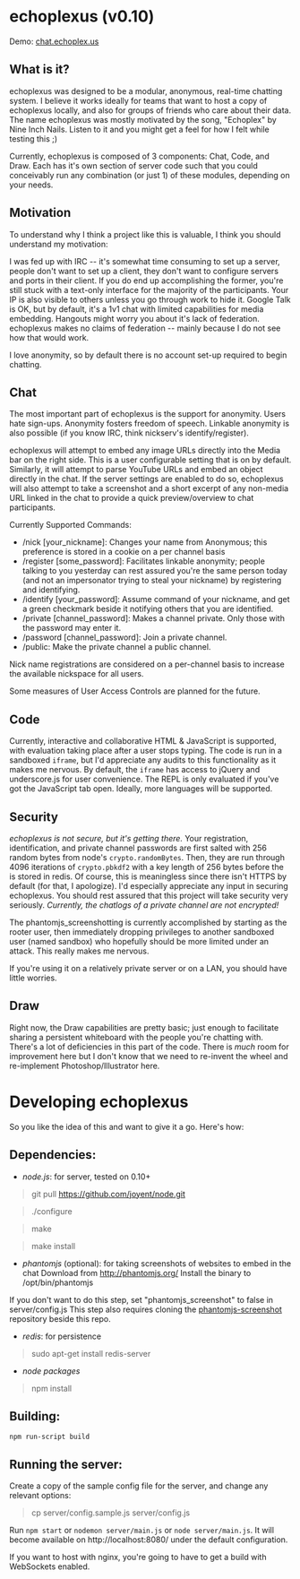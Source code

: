 echoplexus (v0.10)
==================

Demo: [chat.echoplex.us](http://chat.echoplex.us/github "chat.echoplex.us /github channel")

What is it?
-----------

echoplexus was designed to be a modular, anonymous, real-time chatting system.  I believe it works ideally for teams that want to host a copy of echoplexus locally, and also for groups of friends who care about their data.  The name echoplexus was mostly motivated by the song, "Echoplex" by Nine Inch Nails.  Listen to it and you might get a feel for how I felt while testing this ;)

Currently, echoplexus is composed of 3 components: Chat, Code, and Draw.  Each has it's own section of server code such that you could conceivably run any combination (or just 1) of these modules, depending on your needs.

Motivation
----------

To understand why I think a project like this is valuable, I think you should understand my motivation:

I was fed up with IRC -- it's somewhat time consuming to set up a server, people don't want to set up a client, they don't want to configure servers and ports in their client.  If you do end up accomplishing the former, you're still stuck with a text-only interface for the majority of the participants.  Your IP is also visible to others unless you go through work to hide it.  Google Talk is OK, but by default, it's a 1v1 chat with limited capabilities for media embedding.  Hangouts might worry you about it's lack of federation.  echoplexus makes no claims of federation -- mainly because I do not see how that would work.

I love anonymity, so by default there is no account set-up required to begin chatting.

Chat
----

The most important part of echoplexus is the support for anonymity.  Users hate sign-ups.  Anonymity fosters freedom of speech.  Linkable anonymity is also possible (if you know IRC, think nickserv's identify/register).

echoplexus will attempt to embed any image URLs directly into the Media bar on the right side.  This is a user configurable setting that is on by default.  Similarly, it will attempt to parse YouTube URLs and embed an object directly in the chat.  If the server settings are enabled to do so, echoplexus will also attempt to take a screenshot and a short excerpt of any non-media URL linked in the chat to provide a quick preview/overview to chat participants.

Currently Supported Commands:
- /nick [your_nickname]: Changes your name from Anonymous; this preference is stored in a cookie on a per channel basis
- /register [some_password]: Facilitates linkable anonymity; people talking to you yesterday can rest assured you're the same person today (and not an impersonator trying to steal your nickname) by registering and identifying.
- /identify [your_password]: Assume command of your nickname, and get a green checkmark beside it notifying others that you are identified.
- /private [channel_password]: Makes a channel private.  Only those with the password may enter it.
- /password [channel_password]: Join a private channel.
- /public: Make the private channel a public channel.

Nick name registrations are considered on a per-channel basis to increase the available nickspace for all users.

Some measures of User Access Controls are planned for the future.

Code
----

Currently, interactive and collaborative HTML & JavaScript is supported, with evaluation taking place after a user stops typing.  The code is run in a sandboxed `iframe`, but I'd appreciate any audits to this functionality as it makes me nervous.  By default, the `iframe` has access to jQuery and underscore.js for user convenience.  The REPL is only evaluated if you've got the JavaScript tab open.  Ideally, more languages will be supported.

Security
--------

*echoplexus is not secure, but it's getting there.*  Your registration, identification, and private channel passwords are first salted with 256 random bytes from node's `crypto.randomBytes`.  Then, they are run through 4096 iterations of `crypto.pbkdf2` with a key length of 256 bytes before the is stored in redis.  Of course, this is meaningless since there isn't HTTPS by default (for that, I apologize).  I'd especially appreciate any input in securing echoplexus.  You should rest assured that this project will take security very seriously.  *Currently, the chatlogs of a private channel are not encrypted!*

The phantomjs_screenshotting is currently accomplished by starting as the rooter user, then immediately dropping privileges to another sandboxed user (named sandbox) who hopefully should be more limited under an attack.  This really makes me nervous.

If you're using it on a relatively private server or on a LAN, you should have little worries.

Draw
----

Right now, the Draw capabilities are pretty basic; just enough to facilitate sharing a persistent whiteboard with the people you're chatting with.  There's a lot of deficiencies in this part of the code.  There is *much* room for improvement here but I don't know that we need to re-invent the wheel and re-implement Photoshop/Illustrator here.

Developing echoplexus
=================

So you like the idea of this and want to give it a go.  Here's how:

Dependencies:
-------------
- *node.js*: for server, tested on 0.10+

> git pull https://github.com/joyent/node.git

> ./configure

> make

> make install

- *phantomjs* (optional): for taking screenshots of websites to embed in the chat
Download from http://phantomjs.org/
Install the binary to /opt/bin/phantomjs

If you don't want to do this step, set "phantomjs_screenshot" to false in server/config.js
This step also requires cloning the [phantomjs-screenshot](https://github.com/qq99/phantomjs-screenshot) repository beside this repo.

- *redis*: for persistence
> sudo apt-get install redis-server

- *node packages*
> npm install

Building:
---------

`npm run-script build`


Running the server:
-------------------

Create a copy of the sample config file for the server, and change any relevant options:
> cp server/config.sample.js server/config.js

Run `npm start` or `nodemon server/main.js` or `node server/main.js`.  It will become available on http://localhost:8080/ under the default configuration.

If you want to host with nginx, you're going to have to get a build with WebSockets enabled.
